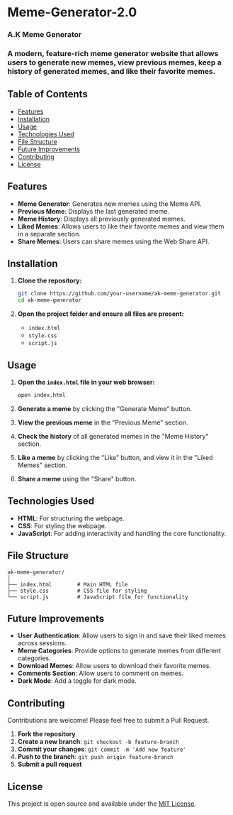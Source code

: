 ﻿# Meme-Generator-2.0


<h3>A.K Meme Generator<h3/>

A modern, feature-rich meme generator website that allows users to generate new memes, view previous memes, keep a history of generated memes, and like their favorite memes. 

## Table of Contents

- [Features](#features)
- [Installation](#installation)
- [Usage](#usage)
- [Technologies Used](#technologies-used)
- [File Structure](#file-structure)
- [Future Improvements](#future-improvements)
- [Contributing](#contributing)
- [License](#license)

## Features

- **Meme Generator**: Generates new memes using the Meme API.
- **Previous Meme**: Displays the last generated meme.
- **Meme History**: Displays all previously generated memes.
- **Liked Memes**: Allows users to like their favorite memes and view them in a separate section.
- **Share Memes**: Users can share memes using the Web Share API.

## Installation

1. **Clone the repository:**

   ```sh
   git clone https://github.com/your-username/ak-meme-generator.git
   cd ak-meme-generator
   ```

2. **Open the project folder and ensure all files are present:**

   - `index.html`
   - `style.css`
   - `script.js`

## Usage

1. **Open the `index.html` file in your web browser:**

   ```sh
   open index.html
   ```

2. **Generate a meme** by clicking the "Generate Meme" button.

3. **View the previous meme** in the "Previous Meme" section.

4. **Check the history** of all generated memes in the "Meme History" section.

5. **Like a meme** by clicking the "Like" button, and view it in the "Liked Memes" section.

6. **Share a meme** using the "Share" button.

## Technologies Used

- **HTML**: For structuring the webpage.
- **CSS**: For styling the webpage.
- **JavaScript**: For adding interactivity and handling the core functionality.

## File Structure

```
ak-meme-generator/
│
├── index.html        # Main HTML file
├── style.css         # CSS file for styling
└── script.js         # JavaScript file for functionality
```

## Future Improvements

- **User Authentication**: Allow users to sign in and save their liked memes across sessions.
- **Meme Categories**: Provide options to generate memes from different categories.
- **Download Memes**: Allow users to download their favorite memes.
- **Comments Section**: Allow users to comment on memes.
- **Dark Mode**: Add a toggle for dark mode.

## Contributing

Contributions are welcome! Please feel free to submit a Pull Request.

1. **Fork the repository**
2. **Create a new branch**: `git checkout -b feature-branch`
3. **Commit your changes**: `git commit -m 'Add new feature'`
4. **Push to the branch**: `git push origin feature-branch`
5. **Submit a pull request**

## License

This project is open source and available under the [MIT License](LICENSE).
